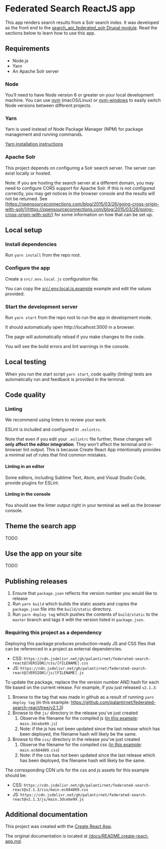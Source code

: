 # Federated Search ReactJS app

This app renders search results from a Solr search index.  It was developed as the front end to the [search_api_federated_solr Drupal module](https://github.com/palantirnet/search_api_federated_solr#federated-solr-search-api-module).  Read the sections below to learn how to use this app.

## Requirements

- Node.js
- Yarn
- An Apache Solr server

### Node

You’ll need to have Node version 6 or greater on your local development machine. You can use [nvm](https://github.com/creationix/nvm#installation) (macOS/Linux) or [nvm-windows](https://github.com/coreybutler/nvm-windows#node-version-manager-nvm-for-windows) to easily switch Node versions between different projects.

### Yarn

Yarn is used instead of Node Package Manager (NPM) for package management and running commands.

[Yarn installation instructions](https://yarnpkg.com/en/docs/install)

### Apache Solr

This project depends on configuring a Solr search server. The server can exist locally or hosted.

Note: If you are hosting the search server at a different domain, you may need to configure CORS support for Apache Solr. If this is not configured correctly, you may get notices in the browser console and the results will not be returned. See [https://opensourceconnections.com/blog/2015/03/26/going-cross-origin-with-solr/](https://opensourceconnections.com/blog/2015/03/26/going-cross-origin-with-solr/) for some information on how that can be set up.

## Local setup

### Install dependencies

Run `yarn install` from the repo root.

### Configure the app

Create a `src/.env.local.js` configuration file.

You can copy the [src/.env.local.js.example](src/.env.local.js.example) example and edit the values provided.

### Start the development server

Run `yarn start` from the repo root to run the app in development mode.

It should automatically open http://localhost:3000 in a browser.

The page will automatically reload if you make changes to the code.

You will see the build errors and lint warnings in the console.

## Local testing

When you run the start script `yarn start`, code quality (linting) tests are automatically run and feedback is provided in the terminal.

## Code quality

### Linting

We recommend using linters to review your work.

ESLint is included and configured in `.eslintrc`.

Note that even if you edit your `.eslintrc` file further, these changes will **only affect the editor integration**. They won’t affect the terminal and in-browser lint output. This is because Create React App intentionally provides a minimal set of rules that find common mistakes.

#### Linting in an editor

Some editors, including Sublime Text, Atom, and Visual Studio Code, provide plugins for ESLint.

#### Linting in the console

You should see the linter output right in your terminal as well as the browser console.

## Theme the search app

TODO

## Use the app on your site

TODO

## Publishing releases

1. Ensure that `package.json` reflects the version number you would like to release
1. Run `yarn build` which builds the static assets and copies the `package.json` file into the `build/static` directory.
1. Run `yarn deploy tag` which pushes the contents of `build/static` to the `master` branch and tags it with the version listed in `package.json`.

### Requiring this project as a dependency

Deploying this package produces production-ready JS and CSS files that can be referenced in a project as external dependencies.

- CSS: `https://cdn.jsdelivr.net/gh/palantirnet/federated-search-react@[VERSION]/css/[FILENAME].css`
- JS: `https://cdn.jsdelivr.net/gh/palantirnet/federated-search-react@[VERSION]/js/[FILENAME].js`

To update the package, replace the the version number AND hash for each file based on the current release.  For example, if you just released `v2.1.3`:

1. Browse to the tag that was made in github as a result of running `yarn deploy tag` (in this example: https://github.com/palantirnet/federated-search-react/tree/v2.1.3)
1. Browse to the `js/` directory in the release you've just created
    1. Observe the filename for the compiled js ([in this example](https://github.com/palantirnet/federated-search-react/tree/v2.1.3/js): `main.3dcebe99.js`)
    1. Note: if the js has not been updated since the last release which has been deployed, the filename hash will likely be the same.
1. Browse to the `css/` directory in the release you've just created
    1. Observe the filename for the compiled css ([in this example](https://github.com/palantirnet/federated-search-react/tree/v2.1.3/css): `main.ec684809.css`)
    1. Note: if the css has not been updated since the last release which has been deployed, the filename hash will likely be the same.

The corresponding CDN urls for the css and js assets for this example should be:
- CSS: `https://cdn.jsdelivr.net/gh/palantirnet/federated-search-react@v2.1.3/css/main.ec684809.css`
- JS: `https://cdn.jsdelivr.net/gh/palantirnet/federated-search-react@v2.1.3/js/main.3dcebe99.js`

## Additional documentation

This project was created with the [Create React App](https://github.com/facebook/create-react-app).

The original documentation is located at [/docs/README.create-react-app.md](/docs/README.create-react-app.md).
